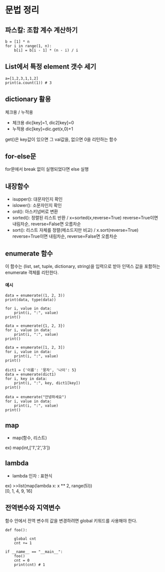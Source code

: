 # 문법 정리

## 파스칼: 조합 계수 계산하기

```
b = [1] * n
for i in range(1, n):
    b[i] = b[i - 1] * (n - i) / i
```

## List에서 특정 element 갯수 세기

```
a=[1,2,3,1,1,2]
print(a.count(1)) # 3
```

## dictionary 활용

체크용 / 누적용

- 체크용 dic[key]=1, dic2[key]=0 
- 누적용 dic[key]=dic.get(x,0)+1

get()은 key값이 있으면 그 val값을, 없으면 0을 리턴하는 함수

## for-else문

for문에서 break 없이 실행되었다면 else 실행

## 내장함수

- isupper(): 대문자인지 확인
- islower(): 소문자인지 확인
- ord(): 아스키넘버로 변환
- sorted(): 정렬된 리스트 반환 / x=sorted(x,reverse=True) reverse=True이면 내림차순, reverse=False면 오름차순
- sort(): 리스트 자체를 정렬(메소드지만 비교) / x.sort(reverse=True) reverse=True이면 내림차순, reverse=False면 오름차순

## enumerate 함수
이 함수는 (list, set, tuple, dictionary, string)을 입력으로 받아 인덱스 값을 포함하는 enumerate 객체를 리턴한다.

#### 예시
```
data = enumerate((1, 2, 3))
print(data, type(data))

for i, value in data:
    print(i, ":", value)
print()

data = enumerate({1, 2, 3})
for i, value in data:
    print(i, ":", value)
print()

data = enumerate([1, 2, 3])
for i, value in data:
    print(i, ":", value)
print()

dict1 = {'이름': '뭉자', '나이': 5}
data = enumerate(dict1)
for i, key in data:
    print(i, ":", key, dict1[key])
print()

data = enumerate("안녕하세요")
for i, value in data:
    print(i, ":", value)
print()
```

## map
- map(함수, 리스트)

ex) map(int,['1','2','3'])

## lambda
- lambda 인자 : 표현식

ex) >>list(map(lambda x: x ** 2, range(5)))     
        [0, 1, 4, 9, 16]

## 전역변수와 지역변수

함수 안에서 전역 변수의 값을 변경하려면 global 키워드를 사용해야 한다. 

```
def foo():

    global cnt
    cnt += 1
    
if __name__ == "__main__":
    foo()
    cnt = 0
    print(cnt) # 1

```
